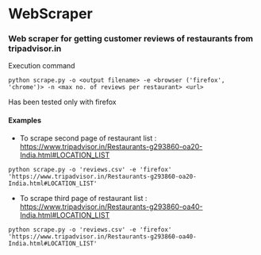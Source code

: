 # WebScraper

### Web scraper for getting customer reviews of restaurants from tripadvisor.in

Execution command
```
python scrape.py -o <output filename> -e <browser ('firefox', 'chrome')> -n <max no. of reviews per restaurant> <url>

```
Has been tested only with firefox

#### Examples

- To scrape second page of restaurant list : https://www.tripadvisor.in/Restaurants-g293860-oa20-India.html#LOCATION_LIST
```
python scrape.py -o 'reviews.csv' -e 'firefox' 'https://www.tripadvisor.in/Restaurants-g293860-oa20-India.html#LOCATION_LIST'

```

- To scrape third page of restaurant list : https://www.tripadvisor.in/Restaurants-g293860-oa40-India.html#LOCATION_LIST
```
python scrape.py -o 'reviews.csv' -e 'firefox' 'https://www.tripadvisor.in/Restaurants-g293860-oa40-India.html#LOCATION_LIST'

```
